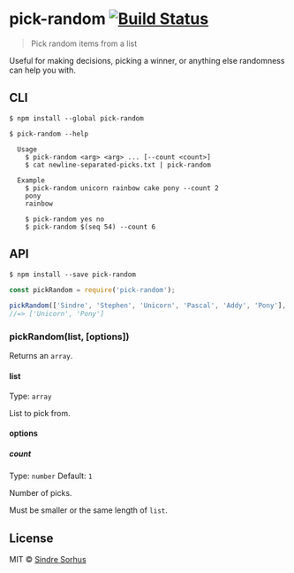 # pick-random [![Build Status](https://travis-ci.org/sindresorhus/pick-random.svg?branch=master)](https://travis-ci.org/sindresorhus/pick-random)

> Pick random items from a list

Useful for making decisions, picking a winner, or anything else randomness can help you with.


## CLI

```
$ npm install --global pick-random
```

```
$ pick-random --help

  Usage
    $ pick-random <arg> <arg> ... [--count <count>]
    $ cat newline-separated-picks.txt | pick-random

  Example
    $ pick-random unicorn rainbow cake pony --count 2
    pony
    rainbow

    $ pick-random yes no
    $ pick-random $(seq 54) --count 6
```


## API

```
$ npm install --save pick-random
```

```js
const pickRandom = require('pick-random');

pickRandom(['Sindre', 'Stephen', 'Unicorn', 'Pascal', 'Addy', 'Pony'], {count: 2});
//=> ['Unicorn', 'Pony']
```

### pickRandom(list, [options])

Returns an `array`.

#### list

Type: `array`

List to pick from.

#### options

##### count

Type: `number`
Default: `1`

Number of picks.

Must be smaller or the same length of `list`.


## License

MIT © [Sindre Sorhus](http://sindresorhus.com)

